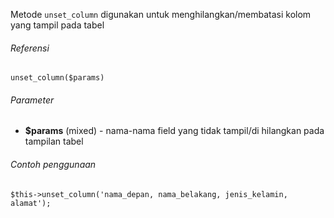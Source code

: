 Metode `unset_column` digunakan untuk menghilangkan/membatasi kolom yang tampil pada tabel

###### Referensi

`unset_column($params)`

###### Parameter

* **$params** (mixed) - nama-nama field yang tidak tampil/di hilangkan pada tampilan tabel

###### Contoh penggunaan

`$this->unset_column('nama_depan, nama_belakang, jenis_kelamin, alamat');`

